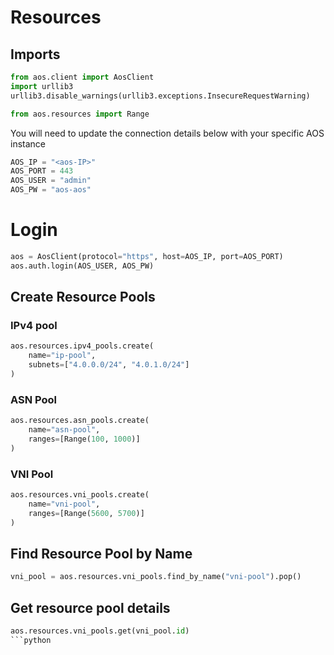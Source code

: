 # Resources
## Imports
```python
from aos.client import AosClient
import urllib3
urllib3.disable_warnings(urllib3.exceptions.InsecureRequestWarning)

from aos.resources import Range
```

You will need to update the connection details below with your
specific AOS instance
```python
AOS_IP = "<aos-IP>"
AOS_PORT = 443
AOS_USER = "admin"
AOS_PW = "aos-aos"
```

# Login
```python
aos = AosClient(protocol="https", host=AOS_IP, port=AOS_PORT)
aos.auth.login(AOS_USER, AOS_PW)
```

## Create Resource Pools
### IPv4 pool
```python
aos.resources.ipv4_pools.create(
    name="ip-pool", 
    subnets=["4.0.0.0/24", "4.0.1.0/24"]
)
```

### ASN Pool
```python
aos.resources.asn_pools.create(
    name="asn-pool", 
    ranges=[Range(100, 1000)]
)
```

### VNI Pool
```python
aos.resources.vni_pools.create(
    name="vni-pool", 
    ranges=[Range(5600, 5700)]
)
```


## Find Resource Pool by Name
```python
vni_pool = aos.resources.vni_pools.find_by_name("vni-pool").pop()
```

## Get resource pool details
```python
aos.resources.vni_pools.get(vni_pool.id)
```python